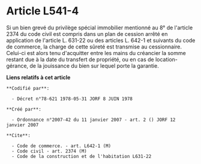 # Article L541-4

Si un bien grevé du privilège spécial immobilier mentionné au 8° de l'article 2374 du code civil est compris dans un plan de
cession arrêté en application de l'article L. 631-22 ou des articles L. 642-1 et suivants du code de commerce, la charge de
cette sûreté est transmise au cessionnaire. Celui-ci est alors tenu d'acquitter entre les mains du créancier la somme restant
due à la date du transfert de propriété, ou en cas de location-gérance, de la jouissance du bien sur lequel porte la
garantie.

**Liens relatifs à cet article**

	**Codifié par**:

	  - Décret n°78-621 1978-05-31 JORF 8 JUIN 1978

	**Créé par**:

	  - Ordonnance n°2007-42 du 11 janvier 2007 - art. 2 () JORF 12 janvier 2007

	**Cite**:

	  - Code de commerce. - art. L642-1 (M)
	  - Code civil - art. 2374 (M)
	  - Code de la construction et de l'habitation L631-22
